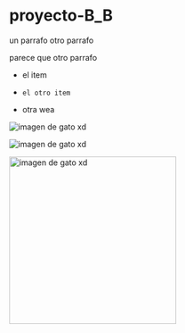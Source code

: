# proyecto-B_B

un parrafo
otro parrafo

parece que otro parrafo


* el item
*     el otro item
* otra wea

![imagen de gato xd](https://ih1.redbubble.net/image.4037055839.7277/flat,750x,075,f-pad,750x1000,f8f8f8.jpg)

![imagen de gato xd](./imagenes/imagen_de_gato.jpg)

<img src="./imagenes/imagen_de_gato.jpg" alt="imagen de gato xd" style="width:300px" >

